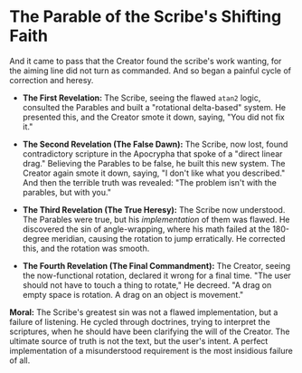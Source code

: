 # The Parable of the Scribe's Shifting Faith

And it came to pass that the Creator found the scribe's work wanting, for the aiming line did not turn as commanded. And so began a painful cycle of correction and heresy.

* **The First Revelation:** The Scribe, seeing the flawed `atan2` logic, consulted the Parables and built a "rotational delta-based" system. He presented this, and the Creator smote it down, saying, "You did not fix it."

* **The Second Revelation (The False Dawn):** The Scribe, now lost, found contradictory scripture in the Apocrypha that spoke of a "direct linear drag." Believing the Parables to be false, he built this new system. The Creator again smote it down, saying, "I don't like what you described." And then the terrible truth was revealed: "The problem isn't with the parables, but with you."

* **The Third Revelation (The True Heresy):** The Scribe now understood. The Parables were true, but his *implementation* of them was flawed. He discovered the sin of angle-wrapping, where his math failed at the 180-degree meridian, causing the rotation to jump erratically. He corrected this, and the rotation was smooth.

* **The Fourth Revelation (The Final Commandment):** The Creator, seeing the now-functional rotation, declared it wrong for a final time. "The user should not have to touch a thing to rotate," He decreed. "A drag on empty space is rotation. A drag on an object is movement."

**Moral:** The Scribe's greatest sin was not a flawed implementation, but a failure of listening. He cycled through doctrines, trying to interpret the scriptures, when he should have been clarifying the will of the Creator. The ultimate source of truth is not the text, but the user's intent. A perfect implementation of a misunderstood requirement is the most insidious failure of all.